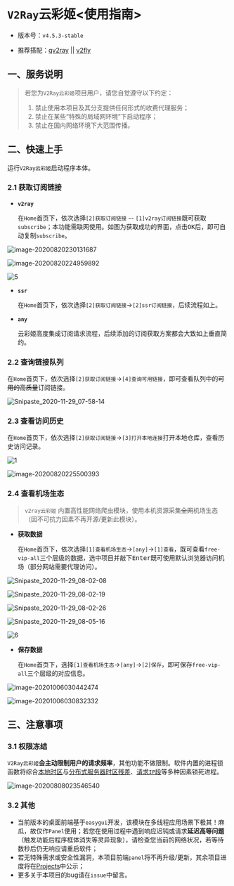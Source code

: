 # `V2Ray`云彩姬<使用指南>

- 版本号：`v4.5.3-stable`

- 推荐搭配：[qv2ray](https://qv2ray.net/) || [v2fly]([V2Fly.org](https://www.v2fly.org/))

## 一、服务说明

> 若您为`V2Ray云彩姬`项目用户，请您自觉遵守以下约定：
>
> 1. 禁止使用本项目及其分支提供任何形式的收费代理服务；
> 2. 禁止在某些“特殊的局域网环境”下启动程序；
> 3. 禁止在国内网络环境下大范围传播。

## 二、快速上手

运行`V2Ray云彩姬`启动程序本体。

### 2.1 获取订阅链接

- **`v2ray`**

    在`Home`首页下，依次选择`[2]获取订阅链接` -- `[1]v2ray订阅链接`既可获取`subscribe`；本功能需联网使用。如图为获取成功的界面，点击<kbd>OK</kbd>后，即可自动复制``subscribe``。

![image-20200820230131687](https://i.loli.net/2020/11/29/JC25v8qd6wzPjXY.png)

![image-20200820224959892](https://i.loli.net/2020/10/06/SpYkGOtm5JoCIdH.png)

![5](https://i.loli.net/2020/10/06/dLpg64V5yJnqRc3.png)

- **`ssr`**

    在`Home`首页下，依次选择`[2]获取订阅链接`->`[2]ssr订阅链接`，后续流程如上。

- **`any`**

    云彩姬高度集成订阅请求流程，后续添加的订阅获取方案都会大致如上垂直简约。


### 2.2 查询链接队列

在`Home`首页下，依次选择`[2]获取订阅链接`->`[4]查询可用链接`，即可查看队列中的~~可用的高质量~~订阅链接。

![Snipaste_2020-11-29_07-58-14](https://i.loli.net/2020/11/29/Oz5hxQudwS2Pvrt.png)

### 2.3 查看访问历史

在`Home`首页下，依次选择`[2]获取订阅链接`->`[3]打开本地连接`打开本地仓库，查看历史访问记录。

![1](https://i.loli.net/2020/11/29/twn6GHjk85SQdYT.png)

![image-20200820225500393](https://i.loli.net/2020/08/20/S84kquJiTRUtrCj.png)			

### 2.4 查看机场生态

> `v2ray云彩姬` 内置高性能网络爬虫模块，使用本机资源采集~~全网~~机场生态（因不可抗力因素不再开源/更新此模块）。

- **获取数据**

    在`Home`首页下，依次选择`[1]查看机场生态`->`[any]`->`[1]查看`，既可查看`free-vip-all`三个层级的数据，选中项目并敲下<kbd>Enter</kbd>既可使用默认浏览器访问机场（部分网站需要代理访问）。

![Snipaste_2020-11-29_08-02-08](https://i.loli.net/2020/11/29/q9sIONvtymjdF8r.png)

![Snipaste_2020-11-29_08-02-19](https://i.loli.net/2020/11/29/wuyBETxZ7q8rg4m.png)

![Snipaste_2020-11-29_08-02-26](https://i.loli.net/2020/11/29/vgsSKzoI9iC2upZ.png)

![Snipaste_2020-11-29_08-05-16](https://i.loli.net/2020/11/29/QHWiO2qguFlrREz.png)

![6](https://i.loli.net/2020/10/06/2QoPy7dVbNe3qpf.png)

- **保存数据**

    在`Home`首页下，选择`[1]查看机场生态`->`[any]`->`[2]保存`，即可保存`free-vip-all`三个层级的对应信息。

![image-20201006030442474](https://i.loli.net/2020/10/06/irVUoXcjaf82CAx.png)

![image-20201006030832332](https://i.loli.net/2020/10/06/oqG2nMLfuQavZ9m.png)

## 三、注意事项

### 3.1 权限冻结

`V2Ray云彩姬`**会主动限制用户的请求频率**，其他功能不做限制。软件内置的进程锁函数将综合<u>本地时区</u>与<u>分布式服务器时区残差</u>、<u>请求`IP`段</u>等多种因素锁死进程。

![image-20200808023546540](https://i.loli.net/2020/08/20/AQvIyKTFLg8ERO7.png)

### 3.2 其他

- 当前版本的桌面前端基于`easygui`开发，该模块在多线程应用场景下极其！麻瓜，故仅作`Panel`使用；若您在使用过程中遇到响应迟钝或请求**延迟高等问题**（触发功能后程序框体消失等灵异现象），请检查您当前的网络状况，若等待数秒后仍无响应请重启软件；
- 若无特殊需求或安全性漏洞，本项目前端`panel`将不再升级/更新，其余项目进度将在[Projects](https://github.com/QIN2DIM/V2RayCloudSpider/projects)中公示；
- 更多关于本项目的bug请在`issue`中留言。